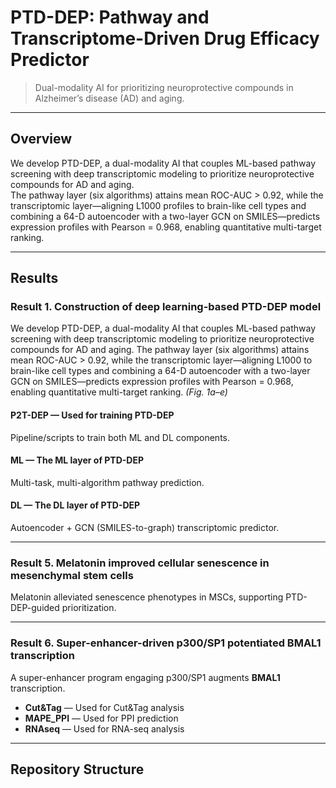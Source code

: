 # PTD-DEP: Pathway and Transcriptome-Driven Drug Efficacy Predictor

> Dual-modality AI for prioritizing neuroprotective compounds in Alzheimer’s disease (AD) and aging.

---

## Overview

We develop PTD-DEP, a dual-modality AI that couples ML-based pathway screening with deep transcriptomic modeling to prioritize neuroprotective compounds for AD and aging.  
The pathway layer (six algorithms) attains mean ROC-AUC > 0.92, while the transcriptomic layer—aligning L1000 profiles to brain-like cell types and combining a 64-D autoencoder with a two-layer GCN on SMILES—predicts expression profiles with Pearson = 0.968, enabling quantitative multi-target ranking.

---

## Results

### Result 1. Construction of deep learning-based PTD-DEP model
We develop PTD-DEP, a dual-modality AI that couples ML-based pathway screening with deep transcriptomic modeling to prioritize neuroprotective compounds for AD and aging. The pathway layer (six algorithms) attains mean ROC-AUC > 0.92, while the transcriptomic layer—aligning L1000 to brain-like cell types and combining a 64-D autoencoder with a two-layer GCN on SMILES—predicts expression profiles with Pearson = 0.968, enabling quantitative multi-target ranking. *(Fig. 1a–e)*

#### P2T-DEP — Used for training PTD-DEP  
Pipeline/scripts to train both ML and DL components.

#### ML — The ML layer of PTD-DEP  
Multi-task, multi-algorithm pathway prediction.

#### DL — The DL layer of PTD-DEP  
Autoencoder + GCN (SMILES-to-graph) transcriptomic predictor.

---

### Result 5. Melatonin improved cellular senescence in mesenchymal stem cells
Melatonin alleviated senescence phenotypes in MSCs, supporting PTD-DEP-guided prioritization. 

---

### Result 6. Super-enhancer-driven p300/SP1 potentiated **BMAL1** transcription
A super-enhancer program engaging p300/SP1 augments **BMAL1** transcription. 

- **Cut&Tag** — Used for Cut&Tag analysis  
- **MAPE_PPI** — Used for PPI prediction  
- **RNAseq** — Used for RNA-seq analysis

---

## Repository Structure

